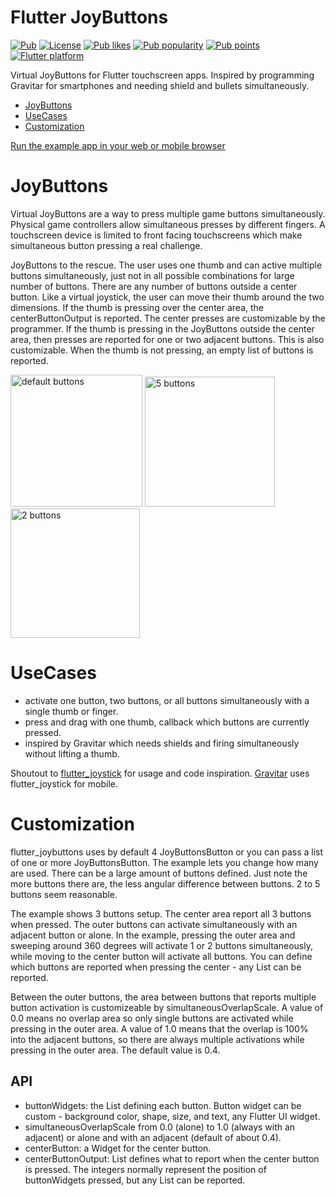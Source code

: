 # Flutter JoyButtons

[![Pub](https://img.shields.io/pub/v/flutter_joybuttons.svg)](https://pub.dev/packages/flutter_joybuttons)
[![License](https://img.shields.io/github/license/cybaker/flutter_joybuttons)](https://github.com/cybaker/flutter_joybuttons/blob/master/LICENSE)
[![Pub likes](https://badgen.net/pub/likes/flutter_joybuttons)](https://pub.dev/packages/flutter_joybuttons/score)
[![Pub popularity](https://badgen.net/pub/popularity/flutter_joybuttons)](https://pub.dev/packages/flutter_joybuttons/score)
[![Pub points](https://badgen.net/pub/points/flutter_joybuttons)](https://pub.dev/packages/flutter_joybuttons/score)
[![Flutter platform](https://badgen.net/pub/flutter-platform/flutter_joybuttons)](https://pub.dev/packages/flutter_joybuttons)

Virtual JoyButtons for Flutter touchscreen apps. Inspired by programming Gravitar for smartphones and needing shield and bullets simultaneously.

- [JoyButtons](#JoyButtons)
- [UseCases](#UseCases)
- [Customization](#Customization)

[Run the example app in your web or mobile browser](https://cybaker.github.io/flutter_joybuttons/)

# JoyButtons
Virtual JoyButtons are a way to press multiple game buttons simultaneously. Physical game controllers allow simultaneous presses by different fingers. A touchscreen device is limited to front facing touchscreens which make simultaneous button pressing a real challenge.

JoyButtons to the rescue. The user uses one thumb and can active multiple buttons simultaneously, just not in all possible combinations for large number of buttons.
There are any number of buttons outside a center button. Like a virtual joystick, the user can move their thumb around the two dimensions.
If the thumb is pressing over the center area, the centerButtonOutput is reported. The center presses are customizable by the programmer.
If the thumb is pressing in the JoyButtons outside the center area, then presses are reported for one or two adjacent buttons. This is also customizable.
When the thumb is not pressing, an empty list of buttons is reported.

<img width="211" alt="default buttons" src="https://user-images.githubusercontent.com/1371616/221273861-4e8e4d1b-33ac-4016-be9e-9f572db456d7.png">
<img width="208" alt="5 buttons" src="https://user-images.githubusercontent.com/1371616/221273887-a37d0d34-2ac3-4d4e-b23e-df9fc9993709.png">
<img width="207" alt="2 buttons" src="https://user-images.githubusercontent.com/1371616/221273905-c74caec4-6e09-479d-961f-6a82be200e70.png">


# UseCases
- activate one button, two buttons, or all buttons simultaneously with a single thumb or finger.
- press and drag with one thumb, callback which buttons are currently pressed.
- inspired by Gravitar which needs shields and firing simultaneously without lifting a thumb.

Shoutout to [flutter_joystick](https://github.com/pavelzaichyk/flutter_joystick) for usage and code inspiration.
[Gravitar](https://github.com/cybaker/Gravitar) uses flutter_joystick for mobile.

# Customization

flutter_joybuttons uses by default 4 JoyButtonsButton or you can pass a list of one or more JoyButtonsButton. The example lets you change how many are used. There can be a large amount of buttons defined. Just note the more
buttons there are, the less angular difference between buttons. 2 to 5 buttons seem reasonable.

The example shows 3 buttons setup. The center area report all 3 buttons when pressed. The outer buttons
can activate simultaneously with an adjacent button or alone. In the example, pressing
the outer area and sweeping around 360 degrees will activate 1 or 2 buttons simultaneously, while moving to the 
center button will activate all buttons. You can define which buttons are reported when pressing the center - any List<int> can be reported.

Between the outer buttons, the area between buttons that reports multiple button activation is customizeable by simultaneousOverlapScale. A value of 0.0 means no overlap area so only single buttons are activated while pressing in the outer area. A value of 1.0 means that the overlap is 100% into the adjacent buttons, so there are always multiple activations while pressing in the outer area. The default value is 0.4.

## API
- buttonWidgets: the List<Widget> defining each button. Button widget can be custom - background color, shape, size, and text, any Flutter UI widget.
- simultaneousOverlapScale from 0.0 (alone) to 1.0 (always with an adjacent) or alone and with an adjacent (default of about 0.4).
- centerButton: a Widget for the center button.
- centerButtonOutput: List<int> defines what to report when the center button is pressed. The integers normally represent the position of buttonWidgets pressed, but any List<int> can be reported.
